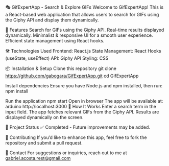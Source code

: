 🎭 GifExpertApp - Search & Explore GIFs
Welcome to GifExpertApp! This is a React-based web application that allows users to search for GIFs using the Giphy API and display them dynamically.

🚀 Features
Search for GIFs using the Giphy API.
Real-time results displayed dynamically.
Minimalist & responsive UI for a smooth user experience.
Efficient state management using React hooks.

🛠️ Technologies Used
Frontend: React.js
State Management: React Hooks (useState, useEffect)
API: Giphy API
Styling: CSS


📦 Installation & Setup
Clone this repository
git clone https://github.com/gabogara/GifExpertApp.git
cd GifExpertApp

Install dependencies
Ensure you have Node.js and npm installed, then run:
npm install

Run the application
npm start
Open in browser
The app will be available at:
arduino
http://localhost:3000
🎥 How It Works
Enter a search term in the input field.
The app fetches relevant GIFs from the Giphy API.
Results are displayed dynamically on the screen.

📌 Project Status
✅ Completed - Future improvements may be added.

🤝 Contributing
If you’d like to enhance this app, feel free to fork the repository and submit a pull request.

📧 Contact
For suggestions or inquiries, reach out to me at gabriel.acosta.rest@gmail.com

